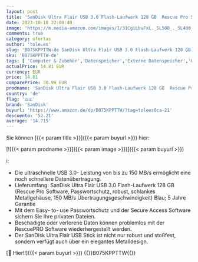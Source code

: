 ```yaml
---
layout: post
title: 'SanDisk Ultra Flair USB 3.0 Flash-Laufwerk 128 GB  Rescue Pro Software  Passwortschutz  robust  schlankes Metallgehäuse  150 MB/s Übertragungsgeschwindigkeit  Blau'
date: 2023-10-18 22:00:40
image: 'https://m.media-amazon.com/images/I/31CgiLbvFxL._SL500_._SL400_.jpg'
comments: true
category: ofertas
author: 'tole.es'
slug: 'B075KPPTTW-de SanDisk Ultra Flair USB 3.0 Flash-Laufwerk 128 GB Rescue...'
sku: 'B075KPPTTW-de'
tags: [ 'Computer & Zubehör','Datenspeicher','Externe Datenspeicher','USB-Sticks','sandisk','🇩🇪', ]
actualPrice: 14.81 EUR
currency: EUR
price: 14.81
comparePrice: 30.99 EUR
prodname: 'SanDisk Ultra Flair USB 3.0 Flash-Laufwerk 128 GB  Rescue Pro Software  Passwortschutz  robust  schlankes Metallgehäuse  150 MB/s Übertragungsgeschwindigkeit  Blau'
country: 'de'
flag: '🇩🇪'
brand: 'SanDisk'
buyurl: 'https://www.amazon.de/dp/B075KPPTTW/?tag=tolees0ca-21'
descuento: '52.21'
average: '14.715'
---
```


Sie können [{{< param title >}}]({{< param buyurl >}}) hier:

[![{{< param prodname >}}]({{< param image >}})]({{< param buyurl >}})

ℹ️:

- Die ultraschnelle USB 3.0- Leistung von bis zu 150 MB/s ermöglicht eine noch schnellere Datenübertragung.
- Lieferumfang: SanDisk Ultra Flair USB 3.0 Flash-Laufwerk 128 GB (Rescue Pro Software, Passwortschutz, robust, schlankes Metallgehäuse, 150 MB/s Übertragungsgeschwindigkeit) Blau; 5 Jahre Garantie
- Mit dem Easy- to- use Passwortschutz und der Secure Access Software sichern Sie Ihre privaten Dateien.
- Beschädigte oder verlorene Daten können problemlos mit der RescuePRO Software wiederhergestellt werden.
- Der SanDisk Ultra Flair USB Stick ist nicht nur robust und stoßfest, sondern verfügt auch über ein elegantes Metalldesign.

[🛒 Hier!!]({{< param buyurl >}})
{{<world>}}B075KPPTTW{{</world>}}
